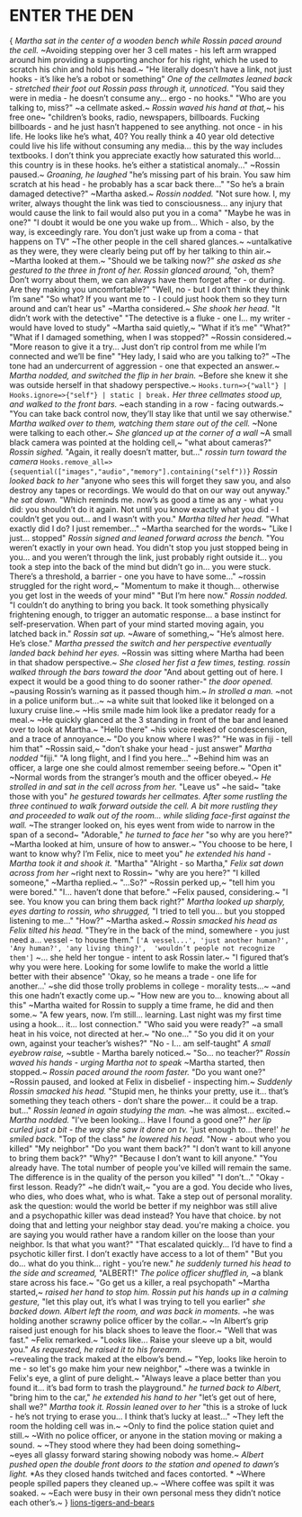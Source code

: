 # ENTER THE DEN
{
*Martha sat in the center of a wooden bench while Rossin paced around the cell.* 
~Avoiding stepping over her 3 cell mates - his left arm wrapped around him providing a supporting anchor for his right, which he used to scratch his chin and hold his head.~
"He literally doesn’t have a link, not just hooks - it’s like he’s a robot or something"
*One of the cellmates leaned back - stretched their foot out* 
*Rossin pass through it, unnoticed.* 
"You said they were in media - he doesn’t consume any... 
ergo - no hooks."
"Who are you talking to, miss?" 
~a cellmate asked.~
*Rossin waved his hand at that,*~ his free one~ 
"children’s books, radio, newspapers, billboards. 
Fucking billboards - and he just hasn’t happened to see anything. 
not once - in his life. 
He looks like he’s what, 40? 
You really think a 40 year old detective could live his life without consuming any media...
this by the way includes textbooks. 
I don’t think you appreciate exactly how saturated this world... 
this country is in these hooks. 
he’s either a statistical anomaly..." 
~Rossin paused.~ 
*Groaning, he laughed* 
"he’s missing part of his brain.
You saw him scratch at his head - he probably has a scar back there..."
"So he’s a brain damaged detective?" 
~Martha asked.~
*Rossin nodded.* 
"Not sure how. 
I, my writer, always thought the link was tied to consciousness... 
any injury that would cause the link to fail would also put you in a coma"
"Maybe he was in one?"
"I doubt it would be one you wake up from...
Which - also, by the way, is exceedingly rare. 
You don’t just wake up from a coma - that happens on TV"
~The other people in the cell shared glances.~ 
~untalkative as they were, they were clearly being put off by her talking to thin air.~ 
~Martha looked at them.~
"Should we be talking now?" 
*she asked as she gestured to the three in front of her.*
*Rossin glanced around,* 
"oh, them? 
Don’t worry about them, we can always have them forget after - or during. 
Are they making you uncomfortable?"
"Well, no - but I don’t think they think I’m sane"
"So what? 
If you want me to - I could just hook them so they turn around and can’t hear us"
~Martha considered.~
*She shook her head.* 
"It didn’t work with the detective"
"The detective is a fluke - one I... 
my writer - would have loved to study"
~Martha said quietly,~
"What if it’s me"
"What?"
"What if I damaged something, when I was stopped?"
~Rossin considered.~ 
"More reason to give it a try... 
Just don’t rip control from me while I’m connected and we’ll be fine"
"Hey lady, I said who are you talking to?" 
~The tone had an undercurrent of aggression - one that expected an answer.~
*Martha nodded, and switched the flip in her brain.* 
~Before she knew it she was outside herself in that shadowy perspective.~
`Hooks.turn=>{"wall"} | Hooks.ignore=>{"self"} | static | break.`
*Her three cellmates stood up, and walked to the front bars.* 
~each standing in a row - facing outwards.~
"You can take back control now, they’ll stay like that until we say otherwise."
*Martha walked over to them, watching them stare out of the cell.* 
~None were talking to each other.~ 
*She glanced up at the corner of a wall* 
~A small black camera was pointed at the holding cell,~ 
"what about cameras?"
*Rossin sighed.* "Again, it really doesn’t matter, but..." 
*rossin turn toward the camera*
`Hooks.remove_all=>{sequential(["images","audio","memory"].containing("self"))}`
*Rossin looked back to her* 
"anyone who sees this will forget they saw you, and also destroy any tapes or recordings. 
We would do that on our way out anyway." 
*he sat down.*
"Which reminds me.
now’s as good a time as any - what you did: you shouldn’t do it again. 
Not until you know exactly what you did - I couldn’t get you out... 
and I wasn’t with you."
*Martha tilted her head.*
"What exactly did I do? I just remember..."
~Martha searched for the words~
"Like I just... stopped"
*Rossin signed and leaned forward across the bench.*
"You weren’t exactly in your own head.
You didn't stop you just stopped being in you... 
and you weren’t through the link, just probably right outside it... 
you took a step into the back of the mind but didn’t go in... 
you were stuck. 
There’s a threshold, a barrier - one you have to have some..."
~rossin struggled for the right word,~ 
"Momentum to make it though... 
otherwise you get lost in the weeds of your mind"
"But I’m here now."
*Rossin nodded.* 
"I couldn’t do anything to bring you back. 
It took something physically frightening enough, to trigger an automatic response... 
a base instinct for self-preservation. 
When part of your mind started moving again, you latched back in." 
*Rossin sat up.*
~Aware of something,~ 
"He’s almost here. He’s close."
*Martha pressed the switch and her perspective eventually landed back behind her eyes.* 
~Rossin was sitting where Martha had been in that shadow perspective.~ 
*She closed her fist a few times, testing.* 
*rossin walked through the bars toward the door*
"And about getting out of here. 
I expect it would be a good thing to do sooner rather-"
*the door opened.* 
~pausing Rossin’s warning as it passed though him.~ 
*In strolled a man.* 
~not in a police uniform but...~ 
~a white suit that looked like it belonged on a luxury cruise line.~ 
~His smile made him look like a predator ready for a meal.~ 
~He quickly glanced at the 3 standing in front of the bar and leaned over to look at Martha.~ 
"Hello there" 
~his voice reeked of condescension, and a trace of annoyance.~ 
"Do you know where I was?"
"He was in fiji - tell him that" 
~Rossin said,~ 
"don’t shake your head - just answer"
*Martha nodded* "fiji."
"A long flight, and I find you here..." 
~Behind him was an officer, a large one she could almost remember seeing before.~ 
"Open it"
~Normal words from the stranger’s mouth and the officer obeyed.~ 
*He strolled in and sat in the cell across from her.* 
"Leave us" 
~he said~ 
"take those with you" 
*he gestured towards her cellmates.* 
*After some rustling the three continued to walk forward outside the cell.* 
*A bit more rustling they and proceeded to walk out of the room...* 
*while sliding face-first against the wall.* 
~The stranger looked on, his eyes went from wide to narrow in the span of a second~ 
"Adorable," 
*he turned to face her* 
"so why are you here?"
~Martha looked at him, unsure of how to answer.~
"You choose to be here, I want to know why? I’m Felix, nice to meet you" 
*he extended his hand - Martha took it and shook it.*
"Martha"
"Alright - so Martha," 
*Felix sat down across from her*
~right next to Rossin~
"why are you here?"
"I killed someone," 
~Martha replied.~
"...So?"
~Rossin perked up,~ 
"tell him you were bored."
"I...
haven’t done that before." 
~Felix paused, considering.~ 
"I see. 
You know you can bring them back right?"
*Martha looked up sharply, eyes darting to rossin, who shrugged,* 
"I tried to tell you... 
but you stopped listening to me..."
"How?" 
~Martha asked.~ 
*Rossin smacked his head as Felix tilted his head.*
"They’re in the back of the mind, somewhere - you just need a...
vessel - to house them."
`['A vessel...',
'just another human?', 
'Any human?',
'any living thing?', 
'wouldn’t people not recognize them']`
~... she held her tongue - intent to ask Rossin later.~
"I figured that’s why you were here. 
Looking for some lowlife to make the world a little better with their absence"
'Okay, so he means a trade - one life for another...' 
~she did those trolly problems in college - morality tests...~ 
~and this one hadn’t exactly come up.~
"How new are you to... 
knowing about all this"
~Martha waited for Rossin to supply a time frame, he did and then some.~
"A few years, now. 
I’m still... 
learning. 
Last night was my first time using a hook... 
it... 
lost connection."
"Who said you were ready?" 
~a small heat in his voice, not directed at her.~
"No one..."
"So you did it on your own, against your teacher’s wishes?"
"No - I... am self-taught"
*A small eyebrow raise,* ~subtle - Martha barely noticed.~
"So… no teacher?"
*Rossin waved his hands - urging Martha not to speak*
~Martha started, then stopped.~ 
*Rossin paced around the room faster.*
"Do you want one?"
~Rossin paused, and looked at Felix in disbelief - inspecting him.~ 
*Suddenly Rossin smacked his head.*
"Stupid men, he thinks your pretty, use it... 
that’s something they teach others - don’t share the power... 
it could be a trap. but..." 
*Rossin leaned in again studying the man.* 
~he was almost... excited.~
*Martha nodded.* 
"I’ve been looking... 
Have I found a good one?" 
*her lip curled just a bit - the way she saw it done on tv.* 
'just enough to...
there!' 
*he smiled back.*
"Top of the class" 
*he lowered his head.* 
"Now - about who you killed"
"My neighbor"
"Do you want them back?"
"I don’t want to kill anyone to bring them back?"
"Why?"
"Because I don’t want to kill anyone."
"You already have. 
The total number of people you’ve killed will remain the same. 
The difference is in the quality of the person you killed"
"I don’t..."
"Okay - first lesson.
Ready?"
~he didn’t wait,~
"you are a god. 
You decide who lives, who dies, who does what, who is what. 
Take a step out of personal morality. 
ask the question: would the world be better if my neighbor was still alive and a psychopathic killer was dead instead? 
You have that choice.
by not doing that and letting your neighbor stay dead. 
you're making a choice.
you are saying you would rather have a random killer on the loose than your neighbor. 
Is that what you want?"
"That escalated quickly... 
I’d have to find a psychotic killer first. 
I don’t exactly have access to a lot of them"
"But you do...
what do you think... 
right - you’re new." 
*he suddenly turned his head to the side and screamed,* 
"ALBERT!" 
*The police officer shuffled in,* ~a blank stare across his face.~ 
"Go get us a killer, a real psychopath"
~Martha started,~ *raised her hand to stop him.* 
*Rossin put his hands up in a calming gesture,* 
"let this play out, it’s what I was trying to tell you earlier" 
*she backed down.* 
*Albert left the room, and was back in moments.* 
~he was holding another scrawny police officer by the collar.~ 
~In Albert’s grip raised just enough for his black shoes to leave the floor.~
"Well that was fast." 
~Felix remarked.~ 
"Looks like... 
Raise your sleeve up a bit, would you." 
*As requested, he raised it to his forearm.*  
~revealing the track maked at the elbow’s bend.~ 
"Yep, looks like heroin to me - so let's go make him your new neighbor," 
~there was a twinkle in Felix's eye, a glint of pure delight.~ 
"Always leave a place better than you found it... 
it’s bad form to trash the playground." 
*he turned back to Albert,* 
"bring him to the car," 
*he extended his hand to her* 
"let’s get out of here, shall we?" 
*Martha took it.*
*Rossin leaned over to her* 
"this is a stroke of luck - he’s not trying to erase you... 
I think that’s lucky at least..."
~They left the room the holding cell was in.~
~Only to find the police station quiet and still.~
~With no police officer, or anyone in the station moving or making a sound. ~
~They stood where they had been doing something~  
~eyes all glassy forward staring showing nobody was home.~ 
*Albert pushed open the double front doors to the station and opened to dawn’s light.* 
*As they closed hands twitched and faces contorted. *
~Where people spilled papers they cleaned up.~ 
~Where coffee was spilt it was soaked. ~
~Each were busy in their own personal mess they didn’t notice each other’s.~
}
[lions-tigers-and-bears](lions-tigers-and-bears.md)
